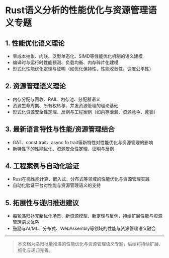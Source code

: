 # Rust语义分析的性能优化与资源管理语义专题

## 1. 性能优化语义理论

- 零成本抽象、内联、泛型单态化、SIMD等性能优化机制的语义建模
- 编译时与运行时性能预测、负载均衡、内存碎片化建模
- 形式化性能优化定理与证明（如优化保持性、性能收敛性、调度公平性）

## 2. 资源管理语义理论

- 内存分配与回收、RAII、内存池、分配器语义
- 资源生命周期、所有权转移、并发资源管理的理论基础
- 形式化资源安全性定理、反例与工程案例（如内存泄漏、资源竞争、死锁）

## 3. 最新语言特性与性能/资源管理结合

- GAT、const trait、async fn trait等新特性对性能优化与资源管理的影响
- 新特性下的性能优化、资源安全性定理、证明与反例

## 4. 工程案例与自动化验证

- Rust在高性能计算、嵌入式、分布式等领域的性能优化与资源管理实践
- 自动化验证平台对性能与资源管理语义的支持

## 5. 拓展性与递归推进建议

- 每轮递归补充新优化场景、新资源模型、新定理与反例，持续扩展性能与资源管理语义体系
- 鼓励与AI/ML、分布式、WebAssembly等领域的性能与资源管理语义融合

---

> 本文档为递归批量推进的性能优化与资源管理语义专题，后续将持续扩展、细化与递归完善。
